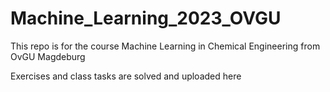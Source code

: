 # Machine_Learning_2023_OVGU

This repo is for the course Machine Learning in Chemical Engineering from OvGU Magdeburg

Exercises and class tasks are solved and uploaded here
